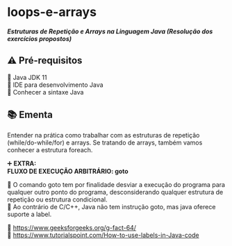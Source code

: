 # loops-e-arrays
***Estruturas de Repetição e Arrays na Linguagem Java (Resolução dos exercícios propostos)***

## :warning: Pré-requisitos  
:small_blue_diamond: Java JDK 11  
:small_blue_diamond: IDE para desenvolvimento Java  
:small_blue_diamond: Conhecer a sintaxe Java  
 
## 📚 Ementa  
Entender na prática como trabalhar com as estruturas de repetição (while/do-while/for) e arrays. Se tratando de arrays, também vamos conhecer a estrutura foreach.

:heavy_plus_sign: **EXTRA:  
FLUXO DE EXECUÇÃO ARBITRÁRIO: goto**

🔸 O comando goto tem por finalidade desviar a execução do programa para qualquer outro ponto do programa, desconsiderando qualquer estrutura de repetição ou estrutura condicional.  
🔸 Ao contrário de C/C++, Java não tem instrução goto, mas java oferece suporte a label.

🔗 https://www.geeksforgeeks.org/g-fact-64/  
🔗 https://www.tutorialspoint.com/How-to-use-labels-in-Java-code

